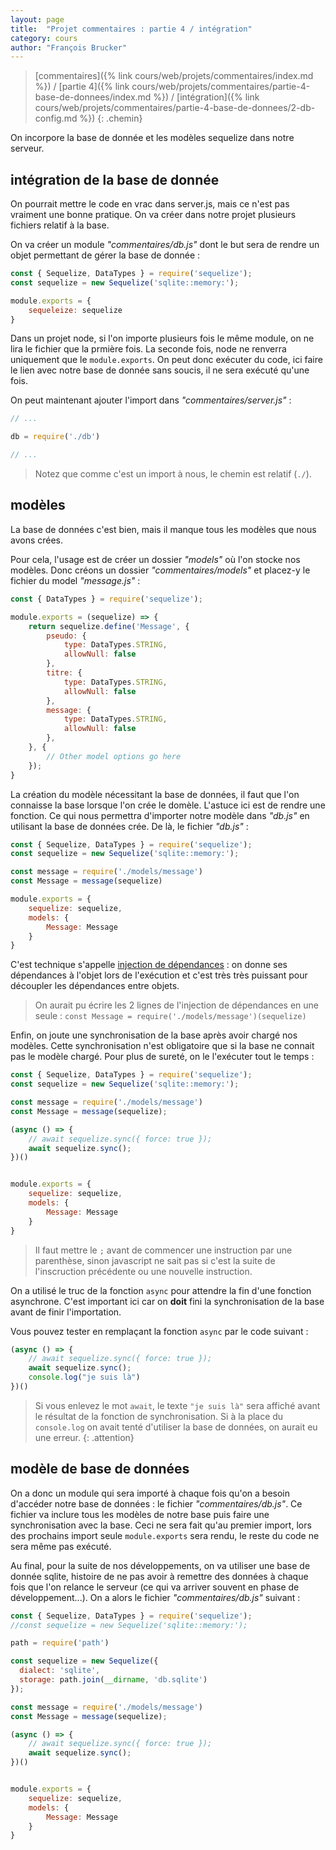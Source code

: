 ```yaml
---
layout: page
title:  "Projet commentaires : partie 4 / intégration"
category: cours
author: "François Brucker"
---
```


> [commentaires]({% link cours/web/projets/commentaires/index.md %}) / [partie 4]({% link cours/web/projets/commentaires/partie-4-base-de-donnees/index.md %}) / [intégration]({% link cours/web/projets/commentaires/partie-4-base-de-donnees/2-db-config.md %})
{: .chemin}

On incorpore la base de donnée et les modèles sequelize dans notre serveur.

## intégration de la base de donnée

On pourrait mettre le code en vrac dans server.js, mais ce n'est pas vraiment une bonne pratique. On va créer dans notre projet plusieurs fichiers relatif à la base.

On va créer un module *"commentaires/db.js"* dont le but sera de rendre un objet permettant de gérer la base de donnée :

```js
const { Sequelize, DataTypes } = require('sequelize');
const sequelize = new Sequelize('sqlite::memory:');

module.exports = {
    sequeleize: sequelize 
}
```

Dans un projet node, si l'on importe plusieurs fois le même module, on ne lira le fichier que la prmière fois. La seconde fois, node ne renverra uniquement que le `module.exports`. On peut donc exécuter du code, ici faire le lien avec notre base de donnée sans soucis, il ne sera exécuté qu'une fois.

On peut maintenant ajouter l'import dans *"commentaires/server.js"* :

```js
// ...

db = require('./db')

// ...
```

> Notez que comme c'est un import à nous, le chemin est relatif (`./`).

## modèles

La base de données c'est bien, mais il manque tous les modèles que nous avons crées.

Pour cela, l'usage est de créer un dossier *"models"* où l'on stocke nos modèles. Donc créons un dossier *"commentaires/models"* et placez-y le fichier du model *"message.js"* :

```js
const { DataTypes } = require('sequelize');

module.exports = (sequelize) => {
    return sequelize.define('Message', {
        pseudo: {
            type: DataTypes.STRING,
            allowNull: false
        },
        titre: {
            type: DataTypes.STRING,
            allowNull: false
        },
        message: {
            type: DataTypes.STRING,
            allowNull: false
        },
    }, {
        // Other model options go here
    });
}
```

La création du modèle nécessitant la base de données, il faut que l'on connaisse la base lorsque l'on crée le domèle. L'astuce ici est de rendre une fonction. Ce qui nous permettra d'importer notre modèle dans *"db.js"* en utilisant la base de données crée. De là, le fichier *"db.js"* :

```js
const { Sequelize, DataTypes } = require('sequelize');
const sequelize = new Sequelize('sqlite::memory:');

const message = require('./models/message')
const Message = message(sequelize)

module.exports = {
    sequelize: sequelize, 
    models: {
        Message: Message
    }
}
```

C'est technique s'appelle [injection de dépendances](https://www.freecodecamp.org/news/a-quick-intro-to-dependency-injection-what-it-is-and-when-to-use-it-7578c84fa88f/) : on donne ses dépendances à l'objet lors de l'exécution et c'est très très puissant pour découpler les dépendances entre objets.

> On aurait pu écrire les 2 lignes de l'injection de dépendances en une seule : `const Message = require('./models/message')(sequelize)`

Enfin, on joute une synchronisation de la base après avoir chargé nos modèles. Cette synchronisation n'est obligatoire que si la base ne connait pas le modèle chargé. Pour plus de sureté, on le l'exécuter tout le temps :

```js
const { Sequelize, DataTypes } = require('sequelize');
const sequelize = new Sequelize('sqlite::memory:');

const message = require('./models/message')
const Message = message(sequelize);

(async () => {
    // await sequelize.sync({ force: true });
    await sequelize.sync();
})()


module.exports = {
    sequelize: sequelize, 
    models: {
        Message: Message
    }
}
```

> Il faut mettre le `;` avant de commencer une instruction par une parenthèse, sinon javascript ne sait pas si c'est la suite de l'inscruction précédente ou une nouvelle instruction.

On a utilisé le truc de la fonction `async` pour attendre la fin d'une fonction asynchrone. C'est important ici car on **doit** fini la synchronisation de la base avant de finir l'importation.

Vous pouvez tester en remplaçant la fonction `async` par  le code suivant :

```js
(async () => {
    // await sequelize.sync({ force: true });
    await sequelize.sync();
    console.log("je suis là")
})()
```

>Si vous enlevez le mot `await`, le texte `"je suis là"` sera affiché avant le résultat de la fonction de synchronisation. Si à la place du `console.log` on avait tenté d'utiliser la base de données, on aurait eu une erreur.
{: .attention}

## modèle de base de données

On a donc un module qui sera importé à chaque fois qu'on a besoin d'accéder notre base de données : le fichier *"commentaires/db.js"*. Ce fichier va inclure tous les modèles de notre base puis faire une synchronisation avec la base. Ceci ne sera fait qu'au premier import, lors des prochains import seule `module.exports` sera rendu, le reste du code ne sera même pas exécuté.

Au final, pour la suite de nos développements, on va utiliser une base de donnée sqlite, histoire de ne pas avoir à remettre des données à chaque fois que l'on relance le serveur (ce qui va arriver souvent en phase de développement...). On a alors le fichier *"commentaires/db.js"* suivant : 

```js
const { Sequelize, DataTypes } = require('sequelize');
//const sequelize = new Sequelize('sqlite::memory:');

path = require('path')

const sequelize = new Sequelize({
  dialect: 'sqlite',
  storage: path.join(__dirname, 'db.sqlite')
});

const message = require('./models/message')
const Message = message(sequelize);

(async () => {
    // await sequelize.sync({ force: true });
    await sequelize.sync();
})()


module.exports = {
    sequelize: sequelize, 
    models: {
        Message: Message
    }
}
```
